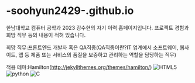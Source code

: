 # -soohyun2429-.github.io
한남대학교 컴퓨터 공학과 2023 강수현의 자기 이력 홈페이지입니다.
프로젝트 경험과 희망 직무 등의 내용이 적혀 있습니다.

희망 직무:프론트엔드 개발자 혹은 QA직종(QA직종이란?IT 업계에서 소프트웨어, 웹사이트, 앱 등 제품 또는 서비스의 품질을 보증하고 관리하는 역할을 담당하는 직무)

적용 테마:Hamilton(http://jekyllthemes.org/themes/hamilton/)
<img alt="HTML5" src="https://img.shields.io/badge/HTML5--white.svg?&style=flat-square&logo=HTML5&logoColor=white"/>
<img alt="python" src="https://img.shields.io/badge/python--white.svg?&style=flat-square&logo=python&logoColor=white"/>
<img alt="C" src="https://img.shields.io/badge/C--white.svg?&style=flat-square&logo=C&logoColor=white"/>
